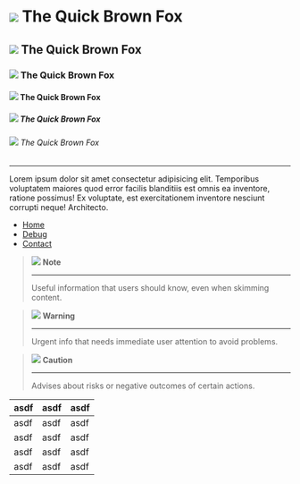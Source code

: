 <h1 class="image-header">
  <img src="#DevelopmentLogo"/>
  <span>The Quick Brown Fox</span>
</h1>

<h2 class="image-header">
  <img src="#EsrLogo"/>
  <span>The Quick Brown Fox</span>
</h2>
<h3 class="image-header">
  <img src="#GlowingLogo"/>
  <span>The Quick Brown Fox</span>
</h3>
<h4 class="image-header">
  <img src="#RcLogo"/>
  <span>The Quick Brown Fox</span>
</h4>
<h5 class="image-header">
  <img src="#ReleaseLogo"/>
  <span>The Quick Brown Fox</span>
</h5>
<h6 class="image-header">
  <img src="#UnstableLogo"/>
  <span>The Quick Brown Fox</span>
</h6>

---

Lorem ipsum dolor sit amet consectetur adipisicing elit. Temporibus voluptatem maiores quod error facilis blanditiis est omnis ea inventore, ratione possimus! Ex voluptate, est exercitationem inventore nesciunt corrupti neque! Architecto.

- [Home](@client/help/Home.md)
- [Debug](@client/help/Home.md)
- [Contact](@client/help/Home.md)

> ![](#InfoIcon) **Note** <hr/>
> Useful information that users should know, even when skimming content.

> ![](#WarningIcon) **Warning** <hr/>
> Urgent info that needs immediate user attention to avoid problems.

> ![](#ErrorIcon) **Caution** <hr/>
> Advises about risks or negative outcomes of certain actions.

| asdf | asdf | asdf |
| ---- | ---- | ---- |
| asdf | asdf | asdf |
| asdf | asdf | asdf |
| asdf | asdf | asdf |
| asdf | asdf | asdf |
